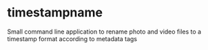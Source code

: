 # timestampname
Small command line application to rename photo and video files to a timestamp format according to metadata tags
